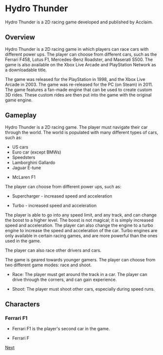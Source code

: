 # Hydro Thunder

Hydro Thunder is a 2D racing game developed and published by Acclaim.

## Overview

Hydro Thunder is a 2D racing game in which players can race cars with different power ups. The player can choose from different cars, such as the Ferrari F458, Lotus F1, Mercedes-Benz Roadster, and Maserati S500. The game is also available on the Xbox Live Arcade and PlayStation Network as a downloadable title.

The game was released for the PlayStation in 1998, and the Xbox Live Arcade in 2003. The game was re-released for the PC (on Steam) in 2011. The game features a fan-made engine that can be used to create custom 3D rides. These custom rides are then put into the game with the original game engine.

## Gameplay

Hydro Thunder is a 2D racing game. The player must navigate their car through the world. The world is populated with many different types of cars, such as:

*   US cars
*   Euro car (except BMWs)
*   Speedsters
*   Lamborghini Gallardo
*   Jaguar E-tune
+   McLaren F1

The player can choose from different power ups, such as:

*   Supercharger - increased speed and acceleration

*   Turbo - increased speed and acceleration

The player is able to go into any speed limit, and any track, and can change the boost to a higher level. The boost is not magical; it is simply increased speed and acceleration. The player can also change the engine to a turbo engine to increase the speed and acceleration of the car. Turbo engines are only available in certain racing games, and are more powerful than the ones used in the game.

The player can also race other drivers and cars.

The game is geared towards younger gamers. The player can choose from two different game modes: race and shoot.

*   Race: The player must get around the track in a car. The player can drive through the corners, and can gain experience.

*   Shoot: The player must shoot other cars, especially during speed runs.

## Characters

### Ferrari F1

*   Ferrari F1 is the player's second car in the game.

*   Ferrari F

[Next](334.md)